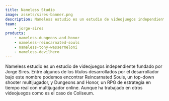 ```yaml
---
title: Nameless Studio
image: assets/sires-banner.png
description: Nameless estudio es un estudio de videojuegos independiente fundado por Jorge Sires.
team:
    - jorge-sires
products:
    - nameless-dungeons-and-honor
    - nameless-reincarnated-souls
    - nameless-tony-wassermeloni
    - nameless-devilhero
---
```


Nameless estudio es un estudio de videojuegos independiente fundado por Jorge Sires. Entre algunos de los títulos desarrollados por el desarrollador bajo este nombre podemos encontrar Reincarnated Souls, un top-down shooter multijugador, y Dungeons and Honor, un RPG de estrategia en tiempo real con multijugador online. Aunque ha trabajado en otros videojuegos como es el caso de Coliseum.